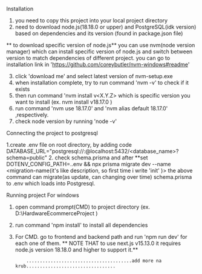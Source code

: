 Installation
  1. you need to copy this project into your local project directory
  2. need to download node.js(18.18.0 or upper) and PostgreSQL(idk version) based on dependencies and its version (found in package.json file)

  ** to download specific version of node.js**
  you can use nvm(node version manager) which can install specific version of node.js and switch between version to match dependencies of different project. you can go to installation link in 'https://github.com/coreybutler/nvm-windows#readme'
  
  3. click 'download me' and select latest version of nvm-setup.exe
  4. when installation complete, try to run command 'nvm -v' to check if it exists
  5. then run command 'nvm install v<X.Y.Z> which is specific version you want to install (ex. nvm install v18.17.0 )
  6. run command 'nvm use 18.17.0' and 'nvm alias default 18.17.0' ,respectively.
  7. check node version by running 'node -v'

Connecting the project to postgresql

  1.create .env file on root directory, by adding code DATABASE_URL="postgresql://<username>:<password>@localhost:5432/<database_name>?schema=public"
  2. check schema.prisma and after 
  **set DOTENV_CONFIG_PATH=.\.env && npx prisma migrate dev --name <migration-name(it's like description, so first time i write 'init' )>
  the above command can migrate(as update, can changing over time) schema.prisma to .env which loads into Postgresql.


  Running project For windows
  1. open command prompt(CMD) to project directory (ex. D:\HardwareEcommerceProject )
  2. run command 'npm install' to install all dependencies
  3. For CMD. go to frontend and backend path and run 'npm run dev' for each one of them.
  ** NOTE THAT to use next.js v15.13.0 it requires node.js version 18.18.0 and higher to support it.**

  
     
             .......................................add more na krub.................................
  
  
